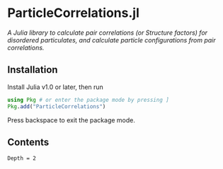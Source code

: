 # ParticleCorrelations.jl

*A Julia library to calculate pair correlations (or Structure factors) for disordered particulates, and calculate particle configurations from pair correlations.*

## Installation

Install Julia v1.0 or later, then run

```julia
using Pkg # or enter the package mode by pressing ]
Pkg.add("ParticleCorrelations")
```
Press backspace to exit the package mode.

## Contents
```@contents
Depth = 2
```
